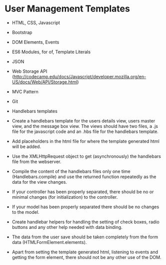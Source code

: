 
# User Management Templates

* HTML, CSS, Javascript
* Bootstrap
* DOM Elements, Events
* ES6 Modules, for of, Template Literals
* JSON
* Web Storage API (http://codecamp.edu/docs/Javascript/developer.mozilla.org/en-US/docs/Web/API/Storage.html)
* MVC Pattern
* Git
* Handlebars templates

* Create a handlebars template for the users details view, users master view, and the message box view.
  The views should have two files, a .js file for the javascript code and an .hbs file for the handlebars template.
* Add placeholders in the html file for where the template generated html will be added.
* Use the XMLHttpRequest object to get (asynchronously) the handlebars file from the webserver.
* Compile the content of the handlebars files only one time (Handlebars.compile) and use the returned function repeatedly as the data for the view changes.
* If your controller has been properly separated, there should be no or minimal changes (for initialization) to the controller.
* If your model has been properly separated there should be no changes to the model.
* Create handlebar helpers for handling the setting of check boxes, radio buttons and any other help needed with data binding.
* The data from the user save should be taken completely from the form data (HTMLFormElement.elements).
* Apart from setting the template generated html, listening to events and getting the form element, there should not be any other use of the DOM.